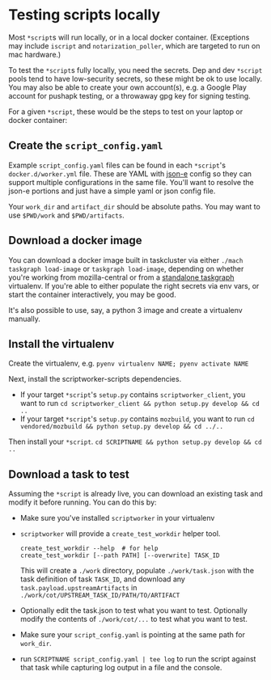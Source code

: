 # Testing scripts locally

Most `*script`s will run locally, or in a local docker container. (Exceptions may include `iscript` and `notarization_poller`, which are targeted to run on mac hardware.)

To test the `*script`s fully locally, you need the secrets. Dep and dev `*script` pools tend to have low-security secrets, so these might be ok to use locally. You may also be able to create your own account(s), e.g. a Google Play account for pushapk testing, or a throwaway gpg key for signing testing.

For a given `*script`, these would be the steps to test on your laptop or docker container:

## Create the `script_config.yaml`

Example `script_config.yaml` files can be found in each `*script`'s `docker.d/worker.yml` file. These are YAML with [json-e](https://github.com/taskcluster/json-e) config so they can support multiple configurations in the same file. You'll want to resolve the json-e portions and just have a simple yaml or json config file.

Your `work_dir` and `artifact_dir` should be absolute paths. You may want to use `$PWD/work` and `$PWD/artifacts`.

## Download a docker image

You can download a docker image built in taskcluster via either `./mach taskgraph load-image` or `taskgraph load-image`, depending on whether you're working from mozilla-central or from a [standalone taskgraph](https://hg.mozilla.org/ci/taskgraph) virtualenv. If you're able to either populate the right secrets via env vars, or start the container interactively, you may be good.

It's also possible to use, say, a python 3 image and create a virtualenv manually.

## Install the virtualenv

Create the virtualenv, e.g. `pyenv virtualenv NAME; pyenv activate NAME`

Next, install the scriptworker-scripts dependencies.
- If your target `*script`'s `setup.py` contains `scriptworker_client`, you want to run `cd scriptworker_client && python setup.py develop && cd ..`
- If your target `*script`'s `setup.py` contains `mozbuild`, you want to run `cd vendored/mozbuild && python setup.py develop && cd ../..`

Then install your `*script`. `cd SCRIPTNAME && python setup.py develop && cd ..`

## Download a task to test

Assuming the `*script` is already live, you can download an existing task and modify it before running. You can do this by:

- Make sure you've installed `scriptworker` in your virtualenv
- `scriptworker` will provide a `create_test_workdir` helper tool.

  ```
  create_test_workdir --help  # for help
  create_test_workdir [--path PATH] [--overwrite] TASK_ID
  ```

  This will create a `./work` directory, populate `./work/task.json` with the task definition of task `TASK_ID`, and download any `task.payload.upstreamArtifacts` in `./work/cot/UPSTREAM_TASK_ID/PATH/TO/ARTIFACT`
- Optionally edit the task.json to test what you want to test. Optionally modify the contents of `./work/cot/...` to test what you want to test.
- Make sure your `script_config.yaml` is pointing at the same path for `work_dir`.
- run `SCRIPTNAME script_config.yaml | tee log` to run the script against that task while capturing log output in a file and the console.
